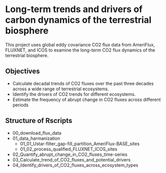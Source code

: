 # Long-term trends and drivers of carbon dynamics of the terrestrial biosphere
This project uses global eddy covariance CO2 flux data from AmeriFlux, FLUXNET, and ICOS to examine the long-term CO2 flux dynamics of the terrestrial biosphere.  

## Objectives
-   Calculate decadal trends of CO2 fluxes over the past three decades across a wide range of terrestrial ecosystems.
-   Identify the drivers of CO2 trends for different ecosystems.
-   Estimate the frequency of abrupt change in CO2 fluxes across different periods

## Structure of Rscripts
-   00_download_flux_data
-   01_data_harmanization
    -   01_01_Ustar-filter_gap-fill_partition_AmeriFlux-BASE_sites
    -   01_02_process_qualified_FLUXNET_ICOS_sites 
-   02_Quantify_abrupt_change_in_CO2_fluxes_time-series
-   03_Calculate_trend_of_CO2_fluxes_and_potential_drivers
-   04_Identify_drivers_of_CO2_fluxes_across_ecosystem_types
